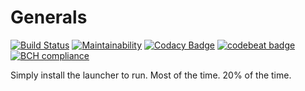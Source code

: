 # Generals

[![Build Status](https://jenkins.ixbitz.com/buildStatus/icon?job=PT-Client)](https://jenkins.ixbitz.com/job/PT-Client/)
[![Maintainability](https://api.codeclimate.com/v1/badges/f0d6e7a5d640ace4dfcd/maintainability)](https://codeclimate.com/github/Maatworks/Client/maintainability)
[![Codacy Badge](https://api.codacy.com/project/badge/Grade/14ec275cb74a41f69ef048f4cc4e7617)](https://www.codacy.com/app/alexander_11/Client?utm_source=github.com&amp;utm_medium=referral&amp;utm_content=Maatworks/Client&amp;utm_campaign=Badge_Grade)
[![codebeat badge](https://codebeat.co/badges/bd45970a-5e8d-47aa-bbb1-c702cbc6b0fe)](https://codebeat.co/projects/github-com-maatworks-client-master)
[![BCH compliance](https://bettercodehub.com/edge/badge/Maatworks/Client?branch=master)](https://bettercodehub.com/)


Simply install the launcher to run. Most of the time. 20% of the time.
